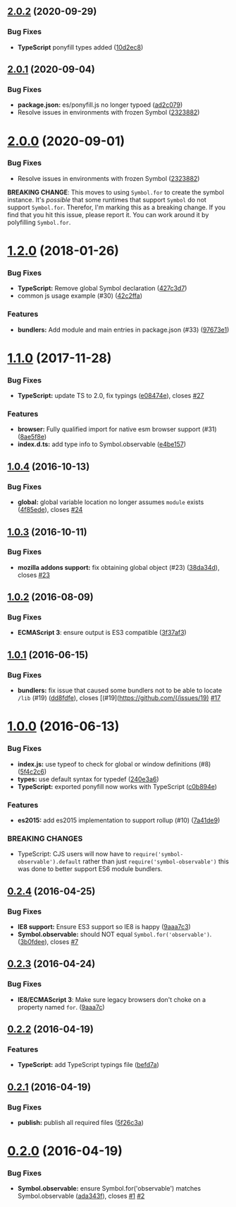 ## [2.0.2](https://github.com/blesh/symbol-observable/compare/2.0.1...2.0.2) (2020-09-29)

### Bug Fixes

- **TypeScript** ponyfill types added ([10d2ec8](https://github.com/blesh/symbol-observable/commit/10d2ec8f0809ac9134be91378fc45c3578f675d4))

## [2.0.1](https://github.com/blesh/symbol-observable/compare/2.0.0...2.0.1) (2020-09-04)

### Bug Fixes

- **package.json:** es/ponyfill.js no longer typoed ([ad2c079](https://github.com/blesh/symbol-observable/commit/ad2c079c71536eaf972101a25eb18f5bca94ab62))
- Resolve issues in environments with frozen Symbol ([2323882](https://github.com/blesh/symbol-observable/commit/23238827ea234188b11774f43afcb5c8deeb278e))

# [2.0.0](https://github.com/blesh/symbol-observable/compare/1.2.0...2.0.0) (2020-09-01)

### Bug Fixes

- Resolve issues in environments with frozen Symbol ([2323882](https://github.com/blesh/symbol-observable/commit/23238827ea234188b11774f43afcb5c8deeb278e))

**BREAKING CHANGE**: This moves to using `Symbol.for` to create the symbol instance. It's _possible_ that some runtimes that support `Symbol` do not support `Symbol.for`. Therefor, I'm marking this as a breaking change. If you find that you hit this issue, please report it. You can work around it by polyfilling `Symbol.for`.

<a name="1.2.0"></a>

# [1.2.0](https://github.com/blesh/symbol-observable/compare/1.1.0...v1.2.0) (2018-01-26)

### Bug Fixes

- **TypeScript:** Remove global Symbol declaration ([427c3d7](https://github.com/blesh/symbol-observable/commit/427c3d7))
- common js usage example (#30) ([42c2ffa](https://github.com/blesh/symbol-observable/commit/42c2ffa))

### Features

- **bundlers:** Add module and main entries in package.json (#33) ([97673e1](https://github.com/blesh/symbol-observable/commit/97673e1))

<a name="1.1.0"></a>

# [1.1.0](https://github.com/blesh/symbol-observable/compare/1.0.4...v1.1.0) (2017-11-28)

### Bug Fixes

- **TypeScript:** update TS to 2.0, fix typings ([e08474e](https://github.com/blesh/symbol-observable/commit/e08474e)), closes [#27](https://github.com/blesh/symbol-observable/issues/27)

### Features

- **browser:** Fully qualified import for native esm browser support (#31) ([8ae5f8e](https://github.com/blesh/symbol-observable/commit/8ae5f8e))
- **index.d.ts:** add type info to Symbol.observable ([e4be157](https://github.com/blesh/symbol-observable/commit/e4be157))

<a name="1.0.4"></a>

## [1.0.4](https://github.com/blesh/symbol-observable/compare/1.0.3...v1.0.4) (2016-10-13)

### Bug Fixes

- **global:** global variable location no longer assumes `module` exists ([4f85ede](https://github.com/blesh/symbol-observable/commit/4f85ede)), closes [#24](https://github.com/blesh/symbol-observable/issues/24)

<a name="1.0.3"></a>

## [1.0.3](https://github.com/blesh/symbol-observable/compare/1.0.2...v1.0.3) (2016-10-11)

### Bug Fixes

- **mozilla addons support:** fix obtaining global object (#23) ([38da34d](https://github.com/blesh/symbol-observable/commit/38da34d)), closes [#23](https://github.com/blesh/symbol-observable/issues/23)

<a name="1.0.2"></a>

## [1.0.2](https://github.com/blesh/symbol-observable/compare/1.0.1...v1.0.2) (2016-08-09)

### Bug Fixes

- **ECMAScript 3**: ensure output is ES3 compatible ([3f37af3](https://github.com/blesh/symbol-observable/commit/3f37af3))

<a name="1.0.1"></a>

## [1.0.1](https://github.com/blesh/symbol-observable/compare/1.0.0...v1.0.1) (2016-06-15)

### Bug Fixes

- **bundlers:** fix issue that caused some bundlers not to be able to locate `/lib` (#19) ([dd8fdfe](https://github.com/blesh/symbol-observable/commit/dd8fdfe)), closes [(#19](https://github.com/(/issues/19) [#17](https://github.com/blesh/symbol-observable/issues/17)

<a name="1.0.0"></a>

# [1.0.0](https://github.com/blesh/symbol-observable/compare/0.2.4...v1.0.0) (2016-06-13)

### Bug Fixes

- **index.js:** use typeof to check for global or window definitions (#8) ([5f4c2c6](https://github.com/blesh/symbol-observable/commit/5f4c2c6))
- **types:** use default syntax for typedef ([240e3a6](https://github.com/blesh/symbol-observable/commit/240e3a6))
- **TypeScript:** exported ponyfill now works with TypeScript ([c0b894e](https://github.com/blesh/symbol-observable/commit/c0b894e))

### Features

- **es2015:** add es2015 implementation to support rollup (#10) ([7a41de9](https://github.com/blesh/symbol-observable/commit/7a41de9))

### BREAKING CHANGES

- TypeScript: CJS users will now have to `require('symbol-observable').default` rather than just `require('symbol-observable')` this was done to better support ES6 module bundlers.

<a name="0.2.4"></a>

## [0.2.4](https://github.com/blesh/symbol-observable/compare/0.2.2...v0.2.4) (2016-04-25)

### Bug Fixes

- **IE8 support:** Ensure ES3 support so IE8 is happy ([9aaa7c3](https://github.com/blesh/symbol-observable/commit/9aaa7c3))
- **Symbol.observable:** should NOT equal `Symbol.for('observable')`. ([3b0fdee](https://github.com/blesh/symbol-observable/commit/3b0fdee)), closes [#7](https://github.com/blesh/symbol-observable/issues/7)

<a name="0.2.3"></a>

## [0.2.3](https://github.com/blesh/symbol-observable/compare/0.2.3...v0.2.3) (2016-04-24)

### Bug Fixes

- **IE8/ECMAScript 3**: Make sure legacy browsers don't choke on a property named `for`. ([9aaa7c](https://github.com/blesh/symbol-observable/9aaa7c))

<a name="0.2.2"></a>

## [0.2.2](https://github.com/sindresorhus/symbol-observable/compare/0.2.1...v0.2.2) (2016-04-19)

### Features

- **TypeScript:** add TypeScript typings file ([befd7a](https://github.com/sindresorhus/symbol-observable/commit/befd7a))

<a name="0.2.1"></a>

## [0.2.1](https://github.com/sindresorhus/symbol-observable/compare/0.2.0...v0.2.1) (2016-04-19)

### Bug Fixes

- **publish:** publish all required files ([5f26c3a](https://github.com/sindresorhus/symbol-observable/commit/5f26c3a))

<a name="0.2.0"></a>

# [0.2.0](https://github.com/sindresorhus/symbol-observable/compare/v0.1.0...v0.2.0) (2016-04-19)

### Bug Fixes

- **Symbol.observable:** ensure Symbol.for(\'observable\') matches Symbol.observable ([ada343f](https://github.com/sindresorhus/symbol-observable/commit/ada343f)), closes [#1](https://github.com/sindresorhus/symbol-observable/issues/1) [#2](https://github.com/sindresorhus/symbol-observable/issues/2)
